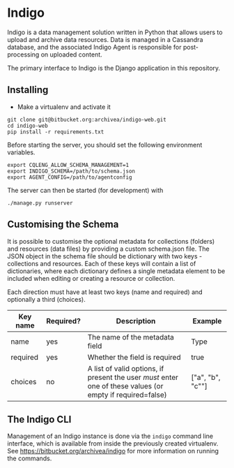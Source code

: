 # Indigo

Indigo is a data management solution written in Python that allows users to upload and archive data resources.  Data is managed in a Cassandra database, and the associated Indigo Agent is responsible for post-processing on uploaded content.  

The primary interface to Indigo is the Django application in this repository.


## Installing

* Make a virtualenv and activate it

```
git clone git@bitbucket.org:archivea/indigo-web.git
cd indigo-web
pip install -r requirements.txt
```

Before starting the server, you should set the following environment variables.

```
export CQLENG_ALLOW_SCHEMA_MANAGEMENT=1
export INDIGO_SCHEMA=/path/to/schema.json
export AGENT_CONFIG=/path/to/agentconfig
```

The server can then be started (for development) with

```
./manage.py runserver
```

## Customising the Schema

It is possible to customise the optional metadata for collections (folders) and resources (data files) by providing a custom schema.json file.  The JSON object in the schema file should be dictionary with two keys - collections and resources.  Each of these keys will contain a list of dictionaries, where each dictionary defines a single metadata element to be included when editing or creating a resource or collection.  

Each direction must have at least two keys (name and required) and optionally a third (choices).

| Key name | Required? | Description | Example |
|----------|-----------|-------------|---------|
| name  | yes  | The name of the metadata field | Type |
| required | yes| Whether the field is required | true |
| choices | no | A list of valid options, if present the user *must* enter one of these values (or empty if required=false)| ["a", "b", "c""] |


## The Indigo CLI

Management of an Indigo instance is done via the ```indigo``` command line interface, which is available from inside the previously created virtualenv.   See <https://bitbucket.org/archivea/indigo> for more information on running the commands.


